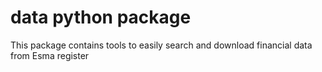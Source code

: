 # data python package

This package contains tools to easily search and download financial data from Esma register
